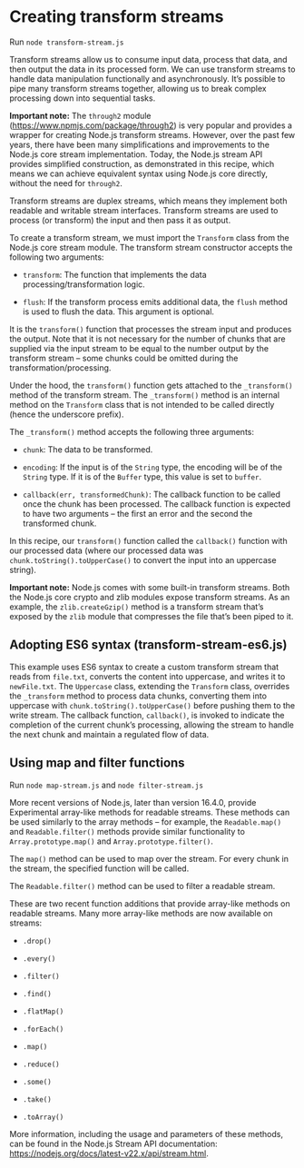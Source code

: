 # Creating transform streams

Run `node transform-stream.js`

Transform streams allow us to consume input data, process that data, and then output the data in
its processed form. We can use transform streams to handle data manipulation functionally and
asynchronously. It’s possible to pipe many transform streams together, allowing us to break complex
processing down into sequential tasks.

**Important note:**
The `through2` module (<https://www.npmjs.com/package/through2>) is very
popular and provides a wrapper for creating Node.js transform streams. However, over the
past few years, there have been many simplifications and improvements to the Node.js core
stream implementation. Today, the Node.js stream API provides simplified construction, as
demonstrated in this recipe, which means we can achieve equivalent syntax using Node.js core
directly, without the need for `through2`.

Transform streams are duplex streams, which means they implement both readable and writable stream
interfaces. Transform streams are used to process (or transform) the input and then pass it as output.

To create a transform stream, we must import the `Transform` class from the Node.js core stream
module. The transform stream constructor accepts the following two arguments:

- `transform`: The function that implements the data processing/transformation logic.

- `flush`: If the transform process emits additional data, the `flush` method is used to flush the
  data. This argument is optional.

It is the `transform()` function that processes the stream input and produces the output. Note that it is not necessary for the number of chunks that are supplied via the input stream to be equal to the number output by the transform stream – some chunks could be omitted during the transformation/processing.

Under the hood, the `transform()` function gets attached to the `_transform()` method of the
transform stream. The `_transform()` method is an internal method on the `Transform` class
that is not intended to be called directly (hence the underscore prefix).

The `_transform()` method accepts the following three arguments:

- `chunk`: The data to be transformed.

- `encoding`: If the input is of the `String` type, the encoding will be of the `String` type. If
  it is of the `Buffer` type, this value is set to `buffer`.

- `callback(err, transformedChunk)`: The callback function to be called once the
  chunk has been processed. The callback function is expected to have two arguments – the first
  an error and the second the transformed chunk.

In this recipe, our `transform()` function called the `callback()` function with our processed
data (where our processed data was `chunk.toString().toUpperCase()` to convert the input
into an uppercase string).

**Important note:**
Node.js comes with some built-in transform streams. Both the Node.js core crypto and zlib
modules expose transform streams. As an example, the `zlib.createGzip()` method is
a transform stream that’s exposed by the `zlib` module that compresses the file that’s been
piped to it.

## Adopting ES6 syntax (transform-stream-es6.js)

This example uses ES6 syntax to create a custom transform stream that reads from `file.txt`, converts
the content into uppercase, and writes it to `newFile.txt`. The `Uppercase` class, extending the
`Transform` class, overrides the `_transform` method to process data chunks, converting them
into uppercase with `chunk.toString().toUpperCase()` before pushing them to the write
stream. The callback function, `callback()`, is invoked to indicate the completion of the current
chunk’s processing, allowing the stream to handle the next chunk and maintain a regulated flow of data.

## Using map and filter functions

Run `node map-stream.js` and `node filter-stream.js`

More recent versions of Node.js, later than version 16.4.0, provide Experimental array-like methods
for readable streams. These methods can be used similarly to the array methods – for example, the
`Readable.map()` and `Readable.filter()` methods provide similar functionality to
`Array.prototype.map()` and `Array.prototype.filter()`.

The `map()` method can be used to map over the stream. For every chunk in the stream, the specified
function will be called.

The `Readable.filter()` method can be used to filter a readable stream.

These are two recent function additions that provide array-like methods on readable streams. Many
more array-like methods are now available on streams:

- `.drop()`

- `.every()`

- `.filter()`

- `.find()`

- `.flatMap()`

- `.forEach()`

- `.map()`

- `.reduce()`

- `.some()`

- `.take()`

- `.toArray()`

More information, including the usage and parameters of these methods, can be found in the Node.js
Stream API documentation: <https://nodejs.org/docs/latest-v22.x/api/stream.html>.
